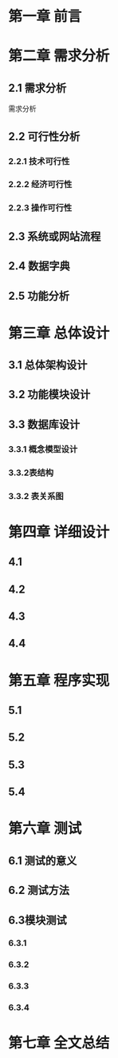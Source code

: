 # 第一章 前言



# 第二章 需求分析

## 2.1 需求分析
需求分析

## 2.2 可行性分析

### 2.2.1 技术可行性

### 2.2.2 经济可行性

### 2.2.3 操作可行性

## 2.3 系统或网站流程

## 2.4 数据字典

## 2.5 功能分析

# 第三章 总体设计

## 3.1 总体架构设计

## 3.2 功能模块设计

## 3.3 数据库设计

### 3.3.1 概念模型设计

### 3.3.2表结构

### 3.3.2 表关系图

# 第四章 详细设计

## 4.1 

## 4.2 

## 4.3 

## 4.4 

# 第五章 程序实现

## 5.1 

## 5.2

## 5.3

## 5.4

# 第六章 测试

## 6.1 测试的意义

## 6.2 测试方法

## 6.3模块测试

### 6.3.1

### 6.3.2

### 6.3.3

### 6.3.4

# 第七章 全文总结

 





